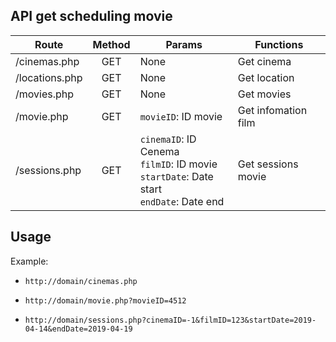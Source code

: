 ## API get scheduling movie

| Route           |Method               |Params               |        Functions      |
|-----------------|:-------------------:|---------------------|-----------------------|
| /cinemas.php    |GET                  |None                 |Get cinema             |
| /locations.php  |GET                  |None                 |Get location           |
| /movies.php     |GET                  |None                 |Get movies             |
| /movie.php      |GET                  |`movieID`: ID movie  |Get infomation film    |
| /sessions.php   |GET                  |`cinemaID`: ID Cenema</br>`filmID`: ID movie</br>`startDate`: Date start</br>`endDate`: Date end    | Get sessions movie    |

## Usage

Example:
- `http://domain/cinemas.php`
 
- `http://domain/movie.php?movieID=4512`

- `http://domain/sessions.php?cinemaID=-1&filmID=123&startDate=2019-04-14&endDate=2019-04-19`
